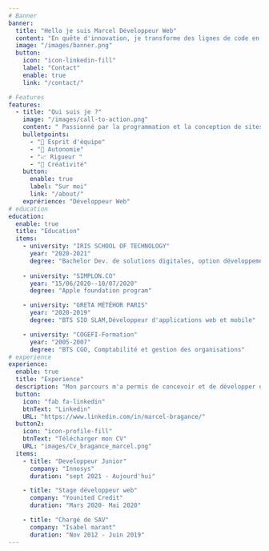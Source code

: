 ```yaml
---
# Banner
banner:
  title: "Hello je suis Marcel Développeur Web"
  content: "En quête d'innovation, je transforme des lignes de code en expériences interactives.."
  image: "/images/banner.png"
  button:
    icon: "icon-linkedin-fill"
    label: "Contact"
    enable: true
    link: "/contact/"

# Features
features:
  - title: "Qui suis je ?"
    image: "/images/call-to-action.png"
    content: " Passionné par la programmation et la conception de sites web, je recherche de nouvelles opportunités pour mettre mes compétences au service d'une équipe dynamique  "
    bulletpoints:
      - "🙌 Esprit d'équipe"
      - "🔄 Autonomie"
      - "📈 Rigueur "
      - "🌈 Créativité"
    button:
      enable: true
      label: "Sur moi"
      link: "/about/"
    exprérience: "Développeur Web"
# education
education:
  enable: true
  title: "Education"
  items:
    - university: "IRIS SCHOOL OF TECHNOLOGY"
      year: "2020-2021"
      degree: "Bachelor Dev. de solutions digitales, option développement web et mobile"
      
    - university: "SIMPLON.CO"
      year: "15/06/2020--10/07/2020"
      degree: "Apple foundation program"  

    - university: "GRETA MÉTÉHOR PARIS"
      year: "2020-2019"
      degree: "BTS SIO SLAM,Développeur d'applications web et mobile"

    - university: "COGEFI-Formation"
      year: "2005-2007"
      degree: "BTS CGO, Comptabilité et gestion des organisations"
# experience
experience:
  enable: true
  title: "Experience"
  description: "Mon parcours m'a permis de concevoir et de développer des produits numériques,contribuant à la croissance des entreprises et à l'amélioration de la vie des utilisateurs."
  button:
    icon: "fab fa-linkedin"
    btnText: "Linkedin"
    URL: "https://www.linkedin.com/in/marcel-bragance/"
  button2:
    icon: "icon-profile-fill"
    btnText: "Télécharger mon CV"
    URL: "images/Cv_bragance_marcel.png"
  items:
    - title: "Developpeur Junior"
      company: "Innosys"
      duration: "sept 2021 - Aujourd'hui"

    - title: "Stage développeur web"
      company: "Younited Credit"
      duration: "Mars 2020- Mai 2020"

    - title: "Chargé de SAV"
      company: "Isabel marant"
      duration: "Nov 2012 - Juin 2019"
---
```

